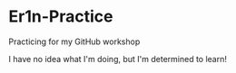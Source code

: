 # Er1n-Practice
Practicing for my GitHub workshop

I have no idea what I'm doing, but I'm determined to learn!
